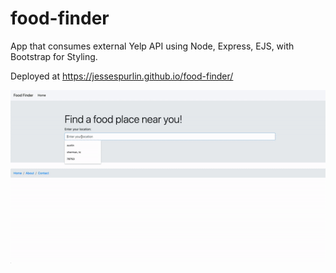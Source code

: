 # food-finder
App that consumes external Yelp API using Node, Express, EJS, with Bootstrap for Styling.

Deployed at https://jessespurlin.github.io/food-finder/

![](food-finder-demo.gif)
